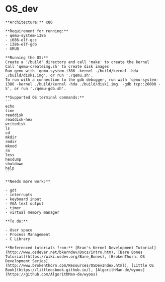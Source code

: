 **OS_dev**
=====
 	**Architecture:** x86

 	**Requirement for running:**
	- qemu-system-i386
	- i686-elf-gcc
	- i386-elf-gdb
	- GRUB

 	**Running the OS:**
	Create a '/build' directory and call 'make' to create the kernel
	Call 'qemu-createimg.sh' to create disk images
 	Run qemu with 'qemu-system-i386 -kernel ./build/kernel -hda ./build/disk1.img', or run './qemu.sh'.
	To run with a connection to the gdb debugger, run with 'qemu-system-i386 -kernel ./build/kernel -hda ./build/disk1.img  -gdb tcp::26000 -S', or run './qemu-gdb.sh'.

	**Supported OS terminal commands:**
	```
	echo
	time
	readdisk
	readdisk-hex
	writedisk
	ls
	cd
	mkdir
	rmdir
	mknod
	rm
	less
	hexdump
	shutdown
	help
	```

 	**Needs more work:**

 	- gdt
 	- interrupts
 	- keyboard input
 	- VGA text output
 	- timer
 	- virtual memory manager

 	**To do:**

 	- User space
 	- Process Management
 	- C Library

 	**Referenced tutorials from:** [Bran's Kernel Development Tutorial](http://www.osdever.net/bkerndev/Docs/intro.htm), [Bare Bones Tutorial](https://wiki.osdev.org/Bare_Bones), [BrokenThorn: OS Development Series](http://www.brokenthorn.com/Resources/OSDevIndex.html), [Little OS Book](https://littleosbook.github.io/), [AlgorithMan-de/wyoos](https://github.com/AlgorithMan-de/wyoos)
